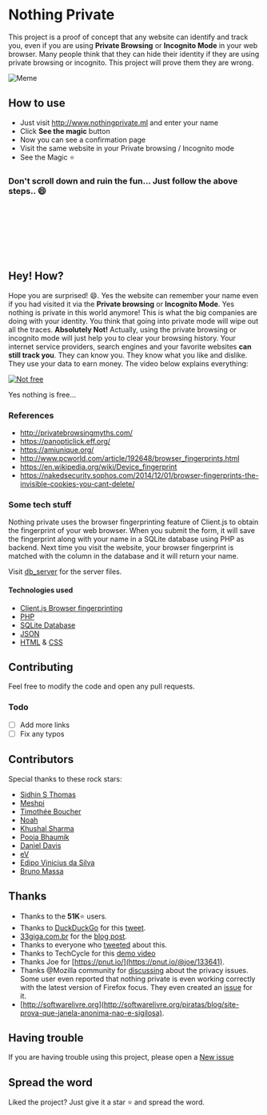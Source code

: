 # Nothing Private

This project is a proof of concept that any website can identify and track you, even if you are using **Private Browsing** or **Incognito Mode** in your web browser. Many people think that they can hide their identity if they are using private browsing or incognito. This project will prove them they are wrong.

![Meme](https://privatebrowsingmyths.com/images/im-a-flower-dog.jpg)

## How to use

* Just visit <http://www.nothingprivate.ml> and enter your name
* Click **See the magic** button
* Now you can see a confirmation page
* Visit the same website in your Private browsing / Incognito mode
* See the Magic :star:

### Don't scroll down and ruin the fun... Just follow the above steps.. :smile:

<br/><br/><br/><br/><br/><br/>

## Hey! How?

Hope you are surprised! :smile:. Yes the website can remember your name even if you had visited it via the **Private browsing** or **Incognito Mode**. Yes nothing is private in this world anymore! This is what the big companies are doing with your identity. You think that going into private mode will wipe out all the traces. **Absolutely Not!** Actually, using the private browsing or incognito mode will just help you to clear your browsing history. Your internet service providers, search engines and your favorite websites **can still track you**. They can know you. They know what you like and dislike. They use your data to earn money. The video below explains everything:

[![Not free](https://img.youtube.com/vi/5pFX2P7JLwA/0.jpg)](https://www.youtube.com/watch?v=5pFX2P7JLwA)

Yes nothing is free...

### References

* <http://privatebrowsingmyths.com/>
* <https://panopticlick.eff.org/>
* <https://amiunique.org/>
* <http://www.pcworld.com/article/192648/browser_fingerprints.html>
* <https://en.wikipedia.org/wiki/Device_fingerprint>
* <https://nakedsecurity.sophos.com/2014/12/01/browser-fingerprints-the-invisible-cookies-you-cant-delete/>

### Some tech stuff

Nothing private uses the browser fingerprinting feature of Client.js to obtain the fingerprint of your web browser. When you submit the form, it will save the fingerprint along with your name in a SQLite database using PHP as backend. Next time you visit the website, your browser fingerprint is matched with the column in the database and it will return your name.

Visit [db_server](https://github.com/gautamkrishnar/nothing-private/tree/master/db_server) for the server files.

#### Technologies used

* [Client.js Browser fingerprinting](https://clientjs.org/)
* [PHP](https://secure.php.net/)
* [SQLite Database](https://www.sqlite.org/)
* [JSON](http://www.json.org/)
* [HTML](https://developer.mozilla.org/es/docs/Web/HTML) & [CSS](https://developer.mozilla.org/es/docs/Web/CSS)

## Contributing

Feel free to modify the code and open any pull requests.

### Todo

* [ ] Add more links
* [ ] Fix any typos

## Contributors

Special thanks to these rock stars:

* [Sidhin S Thomas](https://github.com/ParadoxZero)
* [Meshpi](https://github.com/meshpi)
* [Timothée Boucher](https://github.com/Timothee)
* [Noah](https://github.com/naltun)
* [Khushal Sharma](https://github.com/logan1x)
* [Pooja Bhaumik](https://github.com/PoojaB26)
* [Daniel Davis](https://github.com/tagawa)
* [eV](https://github.com/electron-volt)
* [Edipo Vinicius da Silva](https://github.com/edipox)
* [Bruno Massa](https://github.com/brunomassa)

## Thanks

* Thanks to the **51K**:star: users.
* Thanks to [DuckDuckGo](https://ddg.gg) for this [tweet](https://twitter.com/duckduckgo/status/884763902847971329).
* [33giga.com.br](https://33giga.com.br/)  for the [blog post](https://33giga.com.br/site-prova-que-janela-anonima-nao-e-sigilosa-veja-como-navegar-sem-deixar-vestigios-na-rede/).
* Thanks to everyone who [tweeted](https://www.google.co.in/search?q=intext%3Anothingprivate.ml+site%3Atwitter.com) about this.
* Thanks to TechCycle for this [demo video](https://www.youtube.com/watch?v=R_Dbu0BSjus)
* Thanks Joe for [https://pnut.io/](https://pnut.io/@joe/133641).
* Thanks @Mozilla community for [discussing](https://plus.google.com/+la%C3%A9rciohenriquedasilva/posts/UAZPhC7qrfi) about the privacy issues. Some user even reported that nothing private is even working correctly with the latest version of Firefox focus. They even created an [issue](https://github.com/mozilla-mobile/focus-android/issues/900) for it.
* [http://softwarelivre.org](http://softwarelivre.org/piratas/blog/site-prova-que-janela-anonima-nao-e-sigilosa).

## Having trouble

If you are having trouble using this project, please open a [New issue](https://github.com/gautamkrishnar/nothing-private/issues/new)

## Spread the word

Liked the project? Just give it a star :star: and spread the word.
